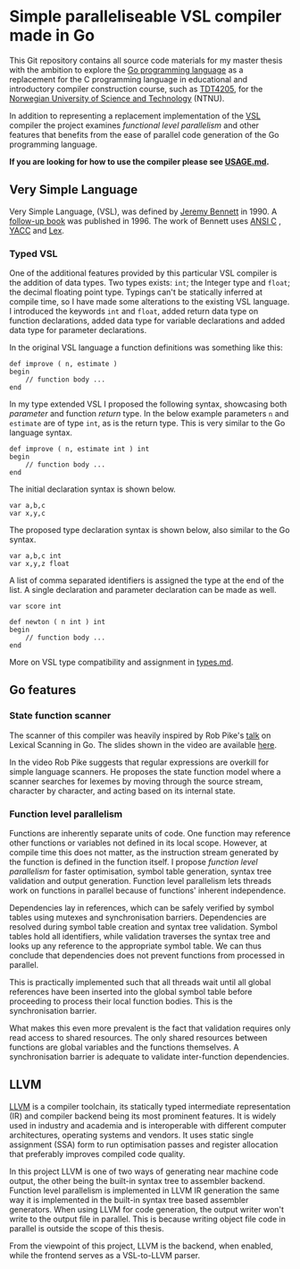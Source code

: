 # Simple paralleliseable VSL compiler made in Go

This Git repository contains all source code materials for my master thesis with the ambition to explore
the [Go programming language](https://go.dev/)
as a replacement for the C programming language in educational and introductory compiler construction course, such
as [TDT4205](https://www.ntnu.edu/studies/courses/TDT4205), for
the [Norwegian University of Science and Technology](https://www.ntnu.no) (NTNU).

In addition to representing a replacement implementation of
the [VSL](http://www.jeremybennett.com/publications/index.html)
compiler the project examines *functional level parallelism* and other features that benefits from the ease of parallel
code generation of the Go programming language.

**If you are looking for how to use the compiler please see
[USAGE.md](doc/USAGE.md).**

## Very Simple Language

Very Simple Language, (VSL), was defined by [Jeremy Bennett](http://www.jeremybennett.com/publications/index.html)
in 1990. A [follow-up book](https://isbnsearch.org/isbn/9780077092214)
was published in 1996. The work of Bennett uses [ANSI C](https://en.wikipedia.org/wiki/ANSI_C)
, [YACC](https://en.wikipedia.org/wiki/Yacc)
and [Lex](https://en.wikipedia.org/wiki/Lex_(software)).

### Typed VSL

One of the additional features provided by this particular VSL compiler is the addition of data types. Two types
exists: `int`; the Integer type and `float`; the decimal floating point type. Typings can't be statically inferred at
compile time, so I have made some alterations to the existing VSL language. I introduced the keywords `int` and `float`,
added return data type on function declarations, added data type for variable declarations and added data type for
parameter declarations.

In the original VSL language a function definitions was something like this:

```VSL
def improve ( n, estimate )
begin
    // function body ...
end
```

In my type extended VSL I proposed the following syntax, showcasing both *parameter*
and function *return* type. In the below example parameters `n` and `estimate` are of type `int`, as is the return type.
This is very similar to the Go language syntax.

```VSL
def improve ( n, estimate int ) int
begin
    // function body ...
end
```

The initial declaration syntax is shown below.

```VSL
var a,b,c
var x,y,c
```

The proposed type declaration syntax is shown below, also similar to the Go syntax.

```VSL
var a,b,c int
var x,y,z float
```

A list of comma separated identifiers is assigned the type at the end of the list. A single declaration and parameter
declaration can be made as well.

```VSL
var score int
```

```VSL
def newton ( n int ) int
begin
    // function body ...
end
```

More on VSL type compatibility and assignment in [types.md](doc/types.md).

## Go features

### State function scanner

The scanner of this compiler was heavily inspired by Rob Pike's
[talk](https://www.youtube.com/watch?v=HxaD_trXwRE) on Lexical Scanning in Go. The slides shown in the video are
available [here](https://talks.golang.org/2011/lex.slide#1).

In the video Rob Pike suggests that regular expressions are overkill for simple language scanners. He proposes the state
function model where a scanner searches for lexemes by moving through the source stream, character by character, and
acting based on its internal state.

### Function level parallelism

Functions are inherently separate units of code. One function may reference other functions or variables not defined in
its local scope. However, at compile time this does not matter, as the instruction stream generated by the function is
defined in the function itself. I propose *function level parallelism* for faster optimisation, symbol table generation,
syntax tree validation and output generation. Function level parallelism lets threads work on functions in parallel
because of functions' inherent independence.

Dependencies lay in references, which can be safely verified by symbol tables using mutexes and synchronisation
barriers. Dependencies are resolved during symbol table creation and syntax tree validation. Symbol tables hold all
identifiers, while validation traverses the syntax tree and looks up any reference to the appropriate symbol table. We
can thus conclude that dependencies does not prevent functions from processed in parallel.

This is practically implemented such that all threads wait until all global references have been inserted into the
global symbol table before proceeding to process their local function bodies. This is the synchronisation barrier.

What makes this even more prevalent is the fact that validation requires only read access to shared resources. The only
shared resources between functions are global variables and the functions themselves. A synchronisation barrier is
adequate to validate inter-function dependencies.

## LLVM

[LLVM](https://llvm.org/) is a compiler toolchain, its statically typed intermediate representation (IR) and compiler
backend being its most prominent features. It is widely used in industry and academia and is interoperable with
different computer architectures, operating systems and vendors. It uses static single assignment (SSA) form to run
optimisation passes and register allocation that preferably improves compiled code quality.

In this project LLVM is one of two ways of generating near machine code output, the other being the built-in syntax tree
to assembler backend. Function level parallelism is implemented in LLVM IR generation the same way it is implemented in
the built-in syntax tree based assembler generators. When using LLVM for code generation, the output writer won't write
to the output file in parallel. This is because writing object file code in parallel is outside the scope of this
thesis.

From the viewpoint of this project, LLVM is the backend, when enabled, while the frontend serves as a VSL-to-LLVM
parser.
